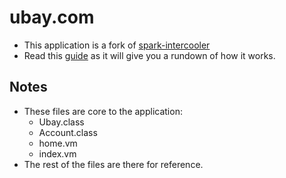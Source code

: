 # ubay.com

- This application is a fork of [spark-intercooler](https://github.com/tipsy/spark-intercooler)
- Read this [guide](https://sparktutorials.github.io/2016/06/26/ajax-without-writing-javascript.html) as it will give you a rundown of how it works.

## Notes

- These files are core to the application:
  - Ubay.class
  - Account.class
  - home.vm
  - index.vm
- The rest of the files are there for reference.